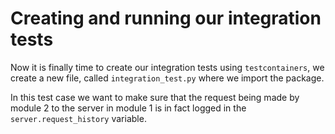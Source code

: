 # Creating and running our integration tests 
Now it is finally time to create our integration tests using `testcontainers`, we create a new file, called `integration_test.py` where we import the package.

In this test case we want to make sure that the request being made by module 2 to the server in module 1 is in fact logged in the `server.request_history` variable.